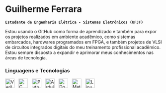 # Guilherme Ferrara

**`Estudante de Engenharia Elétrica - Sistemas Eletrônicos (UFJF)`**

 Estou usando o GitHub como forma de aprendizado e também para expor os projetos realizados em ambiente acadêmico, como sistemas embarcados, hardwares programados em FPGA, e também projetos de VLSI de circuitos integrados digitais do meu treinamento profissional acadêmico. Estou sempre disposto a expandir e aprimorar meus conhecimentos nas áreas de tecnologia.

### Linguagens e Tecnologias
<img 
    align="left" 
    alt="Verilog"
    title="Verilog" 
    width="30px" 
    style="padding-right: 10px;" 
    src="https://github.com/user-attachments/assets/0bb5ce8b-4b0f-4160-b7d1-d4aa7830ed3e" 
/>
<img 
    align="left" 
    alt="C"
    title="C" 
    width="30px" 
    style="padding-right: 10px;" 
    src="https://github.com/user-attachments/assets/52d8f356-0517-4cb8-85f0-896d568e6d60" 
/>

<img 
    align="left" 
    alt="Python"
    title="Python" 
    width="30px" 
    style="padding-right: 10px;" 
    src="https://github.com/user-attachments/assets/59ab3316-9a47-4094-9ff9-36da37db8486" 
/>
<img 
    align="left" 
    alt="Arduíno"
    title="Arduíno" 
    width="30px" 
    style="padding-right: 10px;" 
    src="https://github.com/user-attachments/assets/4ebcfffc-d5a8-4a3c-9ded-0813cacf9cad" 
/>
<img 
    align="left" 
    alt="Docker"
    title="Docker" 
    width="30px" 
    style="padding-right: 10px;" 
    src="https://github.com/user-attachments/assets/cd8c8b75-4d9e-4aaa-9f04-12879bcba442" 
/>
<img 
    align="left" 
    alt="Matlab"
    title="Matlab" 
    width="30px" 
    style="padding-right: 10px;" 
    src="https://github.com/user-attachments/assets/57ad5ab9-32d3-4941-8604-bf84be9d7055" 
/>
<img 
    align="left" 
    alt="Linux"
    title="Linux" 
    width="30px" 
    style="padding-right: 10px;" 
    src="https://github.com/user-attachments/assets/b5c7da14-27dd-446d-8c58-7750958b4974" 
/>


<!--
**Guilhermefjp/Guilhermefjp** is a ✨ _special_ ✨ repository because its `README.md` (this file) appears on your GitHub profile.

Here are some ideas to get you started:

- 🔭 I’m currently working on ...
- 🌱 I’m currently learning ...
- 👯 I’m looking to collaborate on ...
- 🤔 I’m looking for help with ...
- 💬 Ask me about ...
- 📫 How to reach me: ...
- 😄 Pronouns: ...
- ⚡ Fun fact: ...
-->
